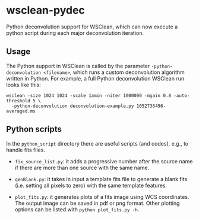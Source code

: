 # wsclean-pydec
Python deconvolution support for WSClean, which can now execute a python script during each major deconvolution iteration.

## Usage
The Python support in WSClean is called by the parameter `-python-deconvolution <filename>`, 
which runs a custom deconvolution algorithm written in Python.
For example, a full Python deconvolution WSClean run looks like this:
```
wsclean -size 1024 1024 -scale 1amin -niter 1000000 -mgain 0.8 -auto-threshold 5 \
  -python-deconvolution deconvolution-example.py 1052736496-averaged.ms
```

## Python scripts
In the `python_script` directory there are useful scripts (and codes), e.g., to handle fits files.

-  `fix_source_list.py`: it adds a progressive number after the source name if there are more than one source with the same name.

-  `genBlank.py`: it takes in input a template fits file to generate a blank fits (i.e. setting all pixels to zero) with the same template features.

-  `plot_fits.py`: it generates plots of a fits image using WCS coordinates. The output image can be saved in pdf or png format. Other plotting
options can be listed with `python plot_fits.py -h`.
